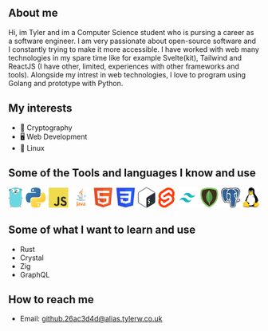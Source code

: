 ## About me
Hi, im Tyler and im a Computer Science student who is pursing a career as a software engineer. I am very passionate about open-source software and I constantly trying to make it more accessible. I have worked with web many technologies in my spare time like for example Svelte(kit), Tailwind and ReactJS (I have other, limited, experiences with other frameworks and tools). Alongside my intrest in web technologies, I love to program using Golang and prototype with Python. 

## My interests
- 🔐 Cryptography
- 🖥 Web Development
- 🐧 Linux

## Some of the Tools and languages I know and use
![Golang, Python, JavaScript, Java, HTML, CSS, Bash, Svelte, Tailwind, MongoDB, Postgres, Linux](./languages+tools.png)

## Some of what I want to learn and use
- Rust
- Crystal
- Zig
- GraphQL

## How to reach me
- Email: github.26ac3d4d@alias.tylerw.co.uk
